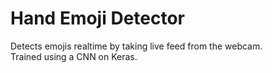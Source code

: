 # Hand Emoji Detector 

Detects emojis realtime by taking live feed from the webcam.  
Trained using a CNN on Keras.
